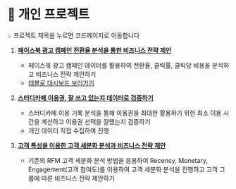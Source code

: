 # 📌 개인 프로젝트
💡 프로젝트 제목을 누르면 코드페이지로 이동합니다

1. [**페이스북 광고 캠페인 전환율 분석을 통한 비즈니스 전략 제안**](https://github.com/Seong-jieun/Personal_Project/blob/main/Facebook_Ad_Campaign_data_analysis.ipynb)
   - 페이스북 광고 캠페인 데이터를 활용하여 전환율, 클릭률, 클릭당 비용을 분석하고 비즈니스 전략 제안하기
   - [태블로 대시보드 보러가기](https://public.tableau.com/app/profile/.58926695/viz/FacebookAdCampaignDashboard_17377005502620/sheet7)
     
2. [**스터디카페 이용권, 잘 쓰고 있는지 데이터로 검증하기**](https://github.com/Seong-jieun/Personal_Project/blob/main/A_Data_Driven_StudyCafe_Experience.ipynb)
   - 스터디카페 이용 기록 분석을 통해 이용권을 최대한 활용하기 위한 최소 이용 시간을 계산하고 이용권 선택을 잘했는지 검증하기
   - 개인 데이터 직접 수집하여 진행

3. [**고객 특성을 이용한 고객 세분화 분석과 비즈니스 전략 제안**](https://github.com/Seong-jieun/Personal_Project/blob/main/Customer_Personality_Segment_analysis.ipynb)
   - 기존의 RFM 고객 세분화 분석 방법을 응용하여 Recency, Monetary, Engagement(고객 참여도)를 이용하여 고객 세분화 분석을 진행하고 고객 그룹에 따른 비즈니스 전략 제안하기
